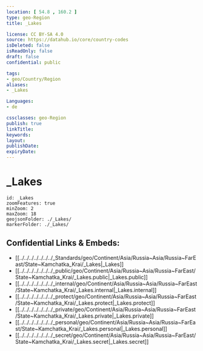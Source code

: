 ```yaml
---
location: [ 54.8 , 160.2 ] 
type: geo-Region
title: _Lakes

license: CC BY-SA 4.0
source: https://datahub.io/core/country-codes
isDeleted: false
isReadOnly: false
draft: false
confidential: public

tags:
- geo/Country/Region
aliases:
- _Lakes

Languages:
- de

cssclasses: geo-Region
publish: true
linkTitle: 
keywords: 
layout: 
publishDate: 
expiryDate: 
---
```


# _Lakes

```leaflet
id: _Lakes
zoomFeatures: true 
minZoom: 2 
maxZoom: 18
geojsonFolder: ./_Lakes/
markerFolder: ./_Lakes/
```


## Confidential Links & Embeds: 
- [[../../../../../../../_Standards/geo/Continent/Asia/Russia~Asia/Russia~FarEast/State~Kamchatka_Krai/_Lakes|_Lakes]] 
- [[../../../../../../../_public/geo/Continent/Asia/Russia~Asia/Russia~FarEast/State~Kamchatka_Krai/_Lakes.public|_Lakes.public]] 
- [[../../../../../../../_internal/geo/Continent/Asia/Russia~Asia/Russia~FarEast/State~Kamchatka_Krai/_Lakes.internal|_Lakes.internal]] 
- [[../../../../../../../_protect/geo/Continent/Asia/Russia~Asia/Russia~FarEast/State~Kamchatka_Krai/_Lakes.protect|_Lakes.protect]] 
- [[../../../../../../../_private/geo/Continent/Asia/Russia~Asia/Russia~FarEast/State~Kamchatka_Krai/_Lakes.private|_Lakes.private]] 
- [[../../../../../../../_personal/geo/Continent/Asia/Russia~Asia/Russia~FarEast/State~Kamchatka_Krai/_Lakes.personal|_Lakes.personal]] 
- [[../../../../../../../_secret/geo/Continent/Asia/Russia~Asia/Russia~FarEast/State~Kamchatka_Krai/_Lakes.secret|_Lakes.secret]] 

